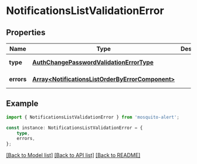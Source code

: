 # NotificationsListValidationError


## Properties

Name | Type | Description | Notes
------------ | ------------- | ------------- | -------------
**type** | [**AuthChangePasswordValidationErrorType**](AuthChangePasswordValidationErrorType.md) |  | [default to undefined]
**errors** | [**Array&lt;NotificationsListOrderByErrorComponent&gt;**](NotificationsListOrderByErrorComponent.md) |  | [default to undefined]

## Example

```typescript
import { NotificationsListValidationError } from 'mosquito-alert';

const instance: NotificationsListValidationError = {
    type,
    errors,
};
```

[[Back to Model list]](../README.md#documentation-for-models) [[Back to API list]](../README.md#documentation-for-api-endpoints) [[Back to README]](../README.md)
